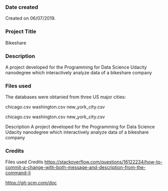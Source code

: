 
### Date created
Created on 06/07/2019.


### Project Title
Bikeshare
### Description
A project developed for the Programming for Data Science Udacity nanodegree which interactively analyze data of a bikeshare company

### Files used

The databases were obtanied from three US major cities:

chicago.csv washington.csv new_york_city.csv

chicago.csv
washington.csv
new_york_city.csv


Description
A project developed for the Programming for Data Science Udacity nanodegree which interactively analyze data of a bikeshare company


### Credits
Files used
Credits
https://stackoverflow.com/questions/16122234/how-to-commit-a-change-with-both-message-and-description-from-the-command-li

https://git-scm.com/doc